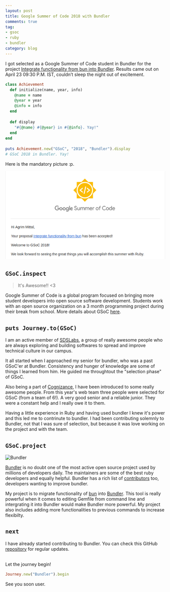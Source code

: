 ```yaml
---
layout: post
title: Google Summer of Code 2018 with Bundler
comments: true
tag:
- gsoc
- ruby
- bundler
category: blog
---
```


I got selected as a Google Summer of Code student in Bundler for the project [Integrate functionality from bun into Bundler](https://github.com/rubygsoc/rubygsoc/wiki/Ideas-for-Bundler#integrate-functionality-from-bun-into-bundler). Results came out on April 23 09:30 P.M. IST, couldn’t sleep the night out of excitement.

```ruby
class Achievement
  def initialize(name, year, info)
    @name = name
    @year = year
    @info = info
  end

  def display
    "#{@name} #{@year} in #{@info}. Yay!"
  end
end

puts Achievement.new("GSoC", "2018", "Bundler").display
# GSoC 2018 in Bundler. Yay!
```

Here is the mandatory picture :p.

![GSoC](/assets/images/GSoC.png)

## `GSoC.inspect`

> It's Awesome!! <3

Google Summer of Code is a global program focused on bringing more student developers into open source software development. Students work with an open source organization on a 3 month programming project during their break from school.
More details about GSoC [here](https://summerofcode.withgoogle.com/).

## `puts Journey.to(GSoC)`

I am an active member of [SDSLabs](https://sdslabs.co/), a group of really awesome people who are always exploring and building softwares to spread and improve technical culture in our campus.

It all started when I approached my senior for bundler, who was a past GSoC'er at Bundler. Consistency and hunger of knowledge are some of things I learned from him. He guided me throughtout the "selection phase" of GSoC.

Also being a part of [Cognizance](https://cognizance.org.in/), I have been introduced to some really awesome people. From this year's web team three people were selected for GSoC (from a team of 6!). A very good senior and a reliable junior. They were a constant help and I really owe it to them.

Having a little experience in Ruby and having used bundler I knew it's power and this led me to contrinute to bundler. I had been contributing solemnly to Bundler, not that I was sure of selection, but because it was love working on the project and with the team.

## `GSoC.project`

![Bundler](https://avatars0.githubusercontent.com/u/1137638?s=150&v=4)

[Bundler](https://bundler.io/) is no doubt one of the most active open source project used by millions of developers daily. The maintainers are some of the best ruby developers and equally helpful. Bundler has a rich list of [contributors](https://bundler.io/contributors.html) too, developers wanting to improve bundler.

My project is to migrate functionality of [bun](https://github.com/shime/bun) into [Bundler](https://github.com/bundler/bundler). This tool is really powerful when it comes to editing Gemfile from command line and intergrating it into Bundler would make Bundler more powerful. My project also includes adding more functionalities to previous commands to increase flexibilty.

## `next`

I have already started contributing to Bundler. You can check this GitHub [repository](https://github.com/bundler/bundler) for regular updates.

<br/>
Let the journey begin!

```ruby
Journey.new("Bundler").begin
```

See you soon user.
